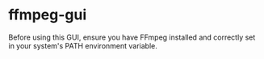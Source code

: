 # ffmpeg-gui
Before using this GUI, ensure you have FFmpeg installed and correctly set in your system's PATH environment variable.
